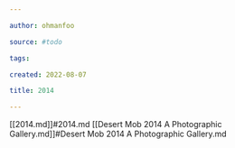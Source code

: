 ```yaml
---

author: ohmanfoo

source: #todo

tags: 

created: 2022-08-07

title: 2014

---
```

[[2014.md]]#2014.md
[[Desert Mob 2014 A Photographic Gallery.md]]#Desert Mob 2014 A Photographic Gallery.md